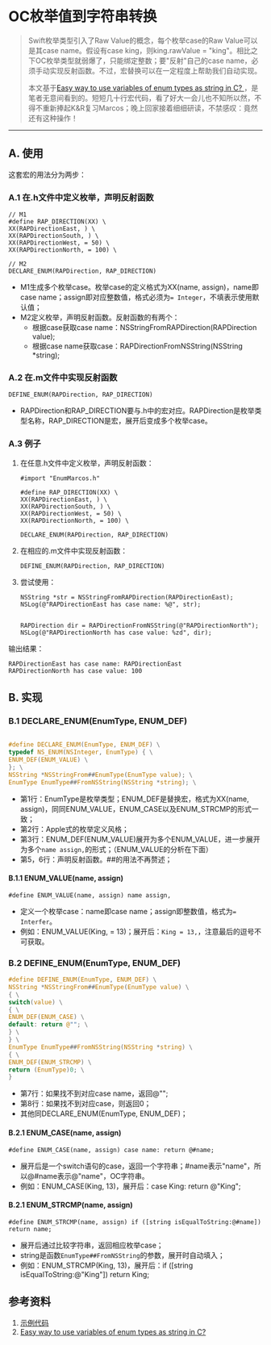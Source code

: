 # OC枚举值到字符串转换


>Swift枚举类型引入了Raw Value的概念，每个枚举case的Raw Value可以是其case name。假设有case king，则king.rawValue = "king"。相比之下OC枚举类型就弱爆了，只能绑定整数；要"反射"自己的case name，必须手动实现反射函数。不过，宏替换可以在一定程度上帮助我们自动实现。
>
>
>本文基于[Easy way to use variables of enum types as string in C?
](https://stackoverflow.com/questions/147267/easy-way-to-use-variables-of-enum-types-as-string-in-c/202511#202511)，是笔者无意间看到的。短短几十行宏代码，看了好大一会儿也不知所以然，不得不重新捧起K&R复习Marcos；晚上回家接着细细研读，不禁感叹：竟然还有这种操作！

---

## A. 使用

这套宏的用法分为两步：

### A.1 在.h文件中定义枚举，声明反射函数

```
// M1
#define RAP_DIRECTION(XX) \
XX(RAPDirectionEast, ) \
XX(RAPDirectionSouth, ) \
XX(RAPDirectionWest, = 50) \
XX(RAPDirectionNorth, = 100) \

// M2
DECLARE_ENUM(RAPDirection, RAP_DIRECTION)
```
	
- M1生成多个枚举case。枚举case的定义格式为XX(name, assign)，name即case name；assign即对应整数值，格式必须为`= Integer`，不填表示使用默认值；
- M2定义枚举，声明反射函数。反射函数的有两个：
	- 根据case获取case name：NSStringFromRAPDirection(RAPDirection value);
	- 根据case name获取case：RAPDirectionFromNSString(NSString *string);

### A.2 在.m文件中实现反射函数

```
DEFINE_ENUM(RAPDirection, RAP_DIRECTION)
```
- RAPDirection和RAP_DIRECTION要与.h中的宏对应。RAPDirection是枚举类型名称，RAP_DIRECTION是宏，展开后变成多个枚举case。

### A.3 例子

1. 在任意.h文件中定义枚举，声明反射函数：

	```
	#import "EnumMarcos.h"

	#define RAP_DIRECTION(XX) \
	XX(RAPDirectionEast, ) \
	XX(RAPDirectionSouth, ) \
	XX(RAPDirectionWest, = 50) \
	XX(RAPDirectionNorth, = 100) \

	DECLARE_ENUM(RAPDirection, RAP_DIRECTION)
	```

2. 在相应的.m文件中实现反射函数：

	```
	DEFINE_ENUM(RAPDirection, RAP_DIRECTION)
	```

3. 尝试使用：

	```
    NSString *str = NSStringFromRAPDirection(RAPDirectionEast);
    NSLog(@"RAPDirectionEast has case name: %@", str);
    
    
    RAPDirection dir = RAPDirectionFromNSString(@"RAPDirectionNorth");
    NSLog(@"RAPDirectionNorth has case value: %zd", dir);
	```

输出结果：

```
RAPDirectionEast has case name: RAPDirectionEast
RAPDirectionNorth has case value: 100
```



## B. 实现

### B.1 DECLARE_ENUM(EnumType, ENUM_DEF)

```c

#define DECLARE_ENUM(EnumType, ENUM_DEF) \
typedef NS_ENUM(NSInteger, EnumType) { \
ENUM_DEF(ENUM_VALUE) \
}; \
NSString *NSStringFrom##EnumType(EnumType value); \
EnumType EnumType##FromNSString(NSString *string); \
```

- 第1行：EnumType是枚举类型；ENUM_DEF是替换宏，格式为XX(name, assign)，同同ENUM_VALUE，ENUM_CASE以及ENUM_STRCMP的形式一致；
- 第2行：Apple式的枚举定义风格；
- 第3行：ENUM_DEF(ENUM_VALUE)展开为多个ENUM_VALUE，进一步展开为多个`name assign,`的形式；（ENUM_VALUE的分析在下面）
- 第5，6行：声明反射函数。##的用法不再赘述；

#### B.1.1 ENUM_VALUE(name, assign)

```
#define ENUM_VALUE(name, assign) name assign,
```

- 定义一个枚举case：name即case name；assign即整数值，格式为`= Interfer`。
- 例如：ENUM_VALUE(King, = 13)；展开后：`King = 13,`，注意最后的逗号不可获取。


### B.2 DEFINE_ENUM(EnumType, ENUM_DEF)

```c
#define DEFINE_ENUM(EnumType, ENUM_DEF) \
NSString *NSStringFrom##EnumType(EnumType value) \
{ \
switch(value) \
{ \
ENUM_DEF(ENUM_CASE) \
default: return @""; \
} \
} \
EnumType EnumType##FromNSString(NSString *string) \
{ \
ENUM_DEF(ENUM_STRCMP) \
return (EnumType)0; \
}
```

- 第7行：如果找不到对应case name，返回@"";
- 第8行：如果找不到对应case，则返回0；
- 其他同DECLARE_ENUM(EnumType, ENUM_DEF)；

#### B.2.1 ENUM_CASE(name, assign)

```
#define ENUM_CASE(name, assign) case name: return @#name;
```

- 展开后是一个switch语句的case，返回一个字符串；#name表示"name"，所以@#name表示@"name"，OC字符串。
- 例如：ENUM_CASE(King, 13)，展开后：case King: return @"King";

#### B.2.1 ENUM_STRCMP(name, assign)

```
#define ENUM_STRCMP(name, assign) if ([string isEqualToString:@#name]) return name;
```

- 展开后通过比较字符串，返回相应枚举case；
- string是函数`EnumType##FromNSString`的参数，展开时自动填入；
- 例如：ENUM_STRCMP(King, 13)，展开后：if ([string isEqualToString:@"King"]) return King;


## 参考资料

1. [示例代码](https://github.com/Yannmm/OC-Enum-String-Convertible-Example)
2. [Easy way to use variables of enum types as string in C?
](https://stackoverflow.com/questions/147267/easy-way-to-use-variables-of-enum-types-as-string-in-c/202511#202511)

